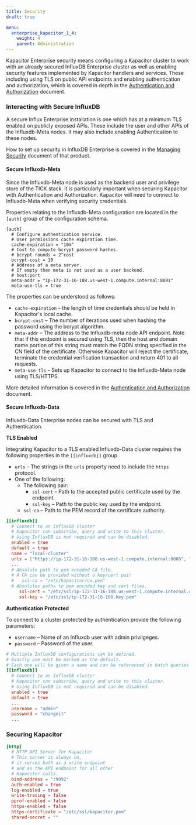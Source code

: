 ```yaml
---
title: Security
draft: true

menu:
  enterprise_kapacitor_1_4:
    weight: 4
    parent: Administration
---
```


Kapacitor Enterprise security means configuring a Kapacitor cluster to work with
an already secured InfluxDB Enterprise cluster as well as enabling security
features implemented by Kapacitor handlers and services.  These including using
TLS on public API endpoints and enabling authentication and authorization, which
is covered in depth in the [Authentication and Authorization](/enterprise_kapacitor/v1.4/administration/auth/) document.    

<!--
### Security of Communications chnannels

Gossip `:9090`
RPC: `:9091`
API: `:9092`
-->

### Interacting with Secure InfluxDB

A secure Influx Enterprise installation is one which has at a minimum TLS
enabled on publicly exposed APIs.  These include the user and other APIs of
the Influxdb-Meta nodes.  It may also include enabling Authentication to these
nodes.  

How to set up security in InfluxDB Enterprise is covered in the [Managing Security](/enterprise_influxdb/v1.5/administration/security/)
document of that product.

#### Secure Influxdb-Meta

Since the Influxdb-Meta node is used as the backend user and privilege store of the
TICK stack. it is particularly important when securing Kapacitor with
Authentication and Authorization.  Kapacitor will need to connect to Influxdb-Meta
when verifying security credentials.

Properties relating to the Influxdb-Meta configuration are located in the `[auth]`
group of the configuration schema.  

```
[auth]
  # Configure authentication service.
  # User permissions cache expiration time.
  cache-expiration = "10m"
  # Cost to compute bcrypt password hashes.
  # bcrypt rounds = 2^cost
  bcrypt-cost = 10
  # Address of a meta server.
  # If empty then meta is not used as a user backend.
  # host:port
  meta-addr = "ip-172-31-16-108.us-west-1.compute.internal:8091"
  meta-use-tls = true
```

The properties can be understood as follows:

* `cache-expiration` &ndash; the length of time credentials should be held in Kapacitor's local cache.
* `bcrypt-cost` &ndash; The number of iterations used when hashing the password using the bcrypt algorithm.
* `meta-addr` &ndash; The address to the Influxdb-meta node API endpoint.  Note that if this endpoint is secured using TLS, then the host and domain name portion of this string must match the FQDN string specified in the CN field of the certificate.  Otherwise Kapacitor will reject the certificate, terminate the credential verification transaction and return 401 to all requests.
* `meta-use-tls` &ndash; Sets up Kapacitor to connect to the Influxdb-Meta node using TLS/HTTPS.

More detailed information is covered in the [Authentication and Authorization](/enterprise_kapacitor/v1.4/administration/auth/) document.  

#### Secure Influxdb-Data

Influxdb-Data Enterprise nodes can be secured with TLS and Authentication.

**TLS Enabled**

Integrating Kapacitor to a TLS enabled Influxdb-Data cluster requires the following
properties in the `[[influxdb]]` group.

* `urls` &ndash; The strings in the `urls` property need to include the `https` protocol.  
* One of the following:
   * The following pair:
      * `ssl-cert` &ndash; Path to the accepted public certificate used by the endpoint.
      * `ssl-key` &ndash; Path to the public key used by the endpoint.
   * `ssl-ca` &ndash; Path to the PEM record of the certificate authority.

```toml
[[influxdb]]
  # Connect to an InfluxDB cluster
  # Kapacitor can subscribe, query and write to this cluster.
  # Using InfluxDB is not required and can be disabled.
  enabled = true
  default = true
  name = "local-cluster"
  urls = ["https://ip-172-31-16-108.us-west-1.compute.internal:8086", "https://ip-172-31-16-140.us-west-1.compute.internal:8086", "https://ip-172-31-17-7.us-west-1.compute.internal:8086" ]
  ...
  # Absolute path to pem encoded CA file.
  # A CA can be provided without a key/cert pair
  #   ssl-ca = "/etc/kapacitor/ca.pem"
  # Absolutes paths to pem encoded key and cert files.
     ssl-cert = "/etc/ssl/ip-172-31-16-108.us-west-1.compute.internal.crt"
     ssl-key = "/etc/ssl/ip-172-31-16-108.key.pem"

```

**Authentication Protected**

To connect to a cluster protected by authentication provide the following parameters:

* `username` &ndash; Name of an Influxdb user with admin privilgeges.
* `password` &ndash; Password of the user.

```toml
# Multiple InfluxDB configurations can be defined.
# Exactly one must be marked as the default.
# Each one will be given a name and can be referenced in batch queries and InfluxDBOut nodes.
[[influxdb]]
  # Connect to an InfluxDB cluster
  # Kapacitor can subscribe, query and write to this cluster.
  # Using InfluxDB is not required and can be disabled.
  enabled = true
  default = true
  ...
  username = "admin"
  password = "changeit"
  ...
```


### Securing Kapacitor

```toml
[http]
  # HTTP API Server for Kapacitor
  # This server is always on,
  # it serves both as a write endpoint
  # and as the API endpoint for all other
  # Kapacitor calls.
  bind-address = ":9092"
  auth-enabled = true
  log-enabled = true
  write-tracing = false
  pprof-enabled = false
  https-enabled = false
  https-certificate = "/etc/ssl/kapacitor.pem"
  shared-secret = ""
```
